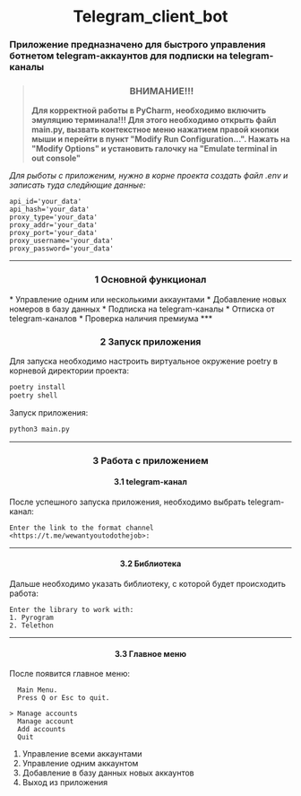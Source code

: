 <h1 align="center">Telegram_client_bot</h1>

<h3>Приложение предназначено для быстрого управления ботнетом telegram-аккаунтов для подписки на telegram-каналы</h3>

><h3 align="center">ВНИМАНИЕ!!!</h3>
>
>**Для корректной работы в PyCharm, необходимо включить эмуляцию терминала!!! Для этого необходимо открыть файл 
main.py, вызвать контекстное меню нажатием правой кнопки мыши и перейти в пункт "Modify Run Configuration...". Нажать на 
"Modify Options" и установить галочку на "Emulate terminal in out console"**
>
*Для рыботы с приложеним, нужно в корне проекта создать файл .env и записать туда следйющие данные:*
```
api_id='your_data'
api_hash='your_data'
proxy_type='your_data'
proxy_addr='your_data'
proxy_port='your_data'
proxy_username='your_data'
proxy_password='your_data'
```
***
<h3 align="center">1 Основной функционал</h3>
* Управление одним или несколькими аккаунтами
* Добавление новых номеров в базу данных
* Подписка на telegram-каналы
* Отписка от telegram-каналов
* Проверка наличия премиума
***

<h3 align="center">2 Запуск приложения</h3>

Для запуска необходимо настроить виртуальное окружение poetry в корневой директории проекта:
```bash
poetry install
poetry shell
```
Запуск приложения:
```bash
python3 main.py
```
***

<h3 align="center">3 Работа с приложением</h3>
<h4 align="center">3.1 telegram-канал</h4>

После успешного запуска приложения, необходимо выбрать telegram-канал:
```
Enter the link to the format channel <https://t.me/wewantyoutodothejob>: 
```
***
<h4 align="center">3.2 Библиотека</h4>

Дальше необходимо указать библиотеку, с которой будет происходить работа:
```
Enter the library to work with:
1. Pyrogram
2. Telethon
```
***
<h4 align="center">3.3 Главное меню</h4>

После появится главное меню:
```
  Main Menu.                                                                                                                                                                                                                
  Press Q or Esc to quit.                                                                                                                                                                                                   
                                                                                                                                                                                                                            
> Manage accounts                                                                                                                                                                                                           
  Manage account                                                                                                                                                                                                            
  Add accounts                                                                                                                                                                                                              
  Quit                                                                                                                                                                                                                      
```
1. Управление всеми аккаунтами
2. Управление одним аккаунтом
3. Добавление в базу данных новых аккаунтов
4. Выход из приложения



